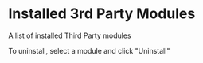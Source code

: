 # Installed 3rd Party Modules

A list of installed Third Party modules

To uninstall, select a module and click "Uninstall"
